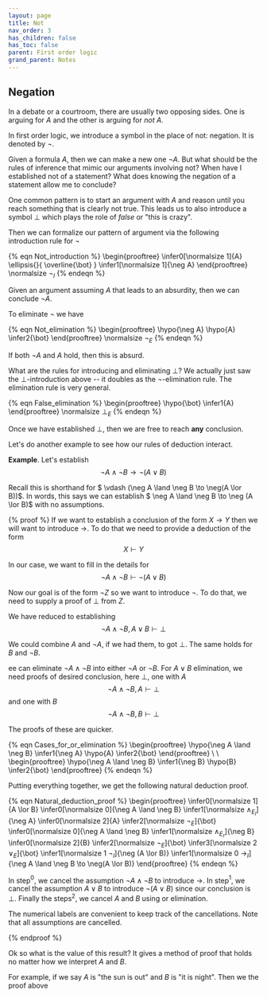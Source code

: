 ```yaml
---
layout: page
title: Not
nav_order: 3
has_children: false
has_toc: false
parent: First order logic
grand_parent: Notes
---
```


## Negation

In a debate or a courtroom, there are usually two opposing sides. One is 
arguing for $A$ and the other is arguing for *not* $A$. 

In first order logic, we introduce a symbol in the place of not: negation. 
It is denoted by $\neg$. 

Given a formula $A$, then we can make a new one $\neg A$. But what should 
be the rules of inference that mimic our arguments involving not? When 
have I established not of a statement? What does knowing the negation of a 
statement allow me to conclude?

One common pattern is to start an argument with $A$ and reason until you 
reach something that is clearly not true. This leads us to also introduce 
a symbol $\bot$ which plays the role of *false* or "this is crazy". 

Then we can formalize our pattern of argument via the following 
introduction rule for $\neg$

{% eqn Not_introduction %}
\begin{prooftree}
\infer0[\normalsize 1]{A} \ellipsis{}{ \overline{\bot} }
\infer1[\normalsize 1]{\neg A} 
\end{prooftree}
\normalsize $\neg_I$
{% endeqn %}

Given an argument assuming $A$ that leads to an absurdity, then we can 
conclude $\neg A$. 

To eliminate $\neg$ we have

{% eqn Not_elimination %}
\begin{prooftree}
\hypo{\neg A}
\hypo{A}
\infer2{\bot} 
\end{prooftree}
\normalsize $\neg_E$
{% endeqn %}

If both $\neg A$ and $A$ hold, then this is absurd.

What are the rules for introducing and eliminating $\bot$? We actually 
just saw the $\bot$-introduction above -- it doubles as the 
$\neg$-elimination rule. The elimination rule is very general.

{% eqn False_elimination %}
\begin{prooftree}
\hypo{\bot}
\infer1{A} 
\end{prooftree}
\normalsize $\bot_E$
{% endeqn %}

Once we have established $\bot$, then we are free to reach **any** 
conclusion. 

Let's do another example to see how our rules of deduction interact. 

**Example**. Let's establish 
$$
\neg A \land \neg B \to \neg (A \lor B)
$$

Recall this is shorthand for $ \vdash (\neg A \land \neg B \to 
\neg(A \lor B))$. In words, this says we can establish 
$ \neg A \land \neg B \to \neg (A \lor B)$ with no assumptions. 

{% proof %}
If we want to establish a conclusion of the form $X \to Y$ then 
we will want to introduce $\to$. To do that we need to provide a 
deduction of the form 
$$
X \vdash Y
$$

In our case, we want to fill in the details for
$$
\neg A \land \neg B \vdash \neg(A \lor B)
$$

Now our goal is of the form $\neg Z$ so we want to introduce $\neg$. 
To do that, we need to supply a proof of $\bot$ from $Z$. 

We have reduced to establishing 
$$
\neg A \land \neg B, A \lor B \vdash \bot
$$

We could combine $A$ and $\neg A$, if we had them, to got $\bot$. The 
same holds for $B$ and $\neg B$. 

ee can eliminate $\neg A \land \neg B$ into either $\neg A$ or $\neg B$. For 
$A \lor B$ elimination, we need proofs of desired conclusion, here 
$\bot$, one with $A$ 
$$
\neg A \land \neg B, A \vdash \bot
$$
and one with $B$ 
$$
\neg A \land \neg B, B \vdash \bot
$$

The proofs of these are quicker. 

{% eqn Cases_for_or_elimination %}
\begin{prooftree}
\hypo{\neg A \land \neg B}
\infer1{\neg A}
\hypo{A}
\infer2{\bot}
\end{prooftree}
\ \ 
\begin{prooftree}
\hypo{\neg A \land \neg B}
\infer1{\neg B}
\hypo{B}
\infer2{\bot}
\end{prooftree}
{% endeqn %}

Putting everything together, we get the following natural deduction proof. 

{% eqn Natural_deduction_proof %}
\begin{prooftree}
\infer0[\normalsize 1]{A \lor B}
\infer0[\normalsize 0]{\neg A \land \neg B} 
\infer1[\normalsize $\land_{E_l}$]{\neg A}
\infer0[\normalsize 2]{A} 
\infer2[\normalsize $\neg_E$]{\bot}
\infer0[\normalsize 0]{\neg A \land \neg B} 
\infer1[\normalsize $\land_{E_r}$]{\neg B}
\infer0[\normalsize 2]{B}
\infer2[\normalsize $\neg_E$]{\bot}
\infer3[\normalsize 2 $\lor_E$]{\bot}
\infer1[\normalsize 1 $\neg_I$]{\neg (A \lor B)}
\infer1[\normalsize 0 $\to_I$]{\neg A \land \neg B \to \neg(A \lor B)}
\end{prooftree}
{% endeqn %}

In step${}^0$, we cancel the assumption $\neg A \land \neg B$ to introduce 
$\to$. In step${}^1$, we cancel the assumption $A \lor B$ to introduce 
$\neg (A \lor B)$ since our conclusion is $\bot$. Finally the steps${}^2$, 
we cancel $A$ and $B$ using or elimination. 

The numerical labels are convenient to keep track of the cancellations. 
Note that all assumptions are cancelled. 

{% endproof %}

Ok so what is the value of this result? It gives a method of proof that holds 
no matter how we interpret $A$ and $B$.

For example, if we say $A$ is "the sun is out" and $B$ is "it is night". Then we 
the proof above 

